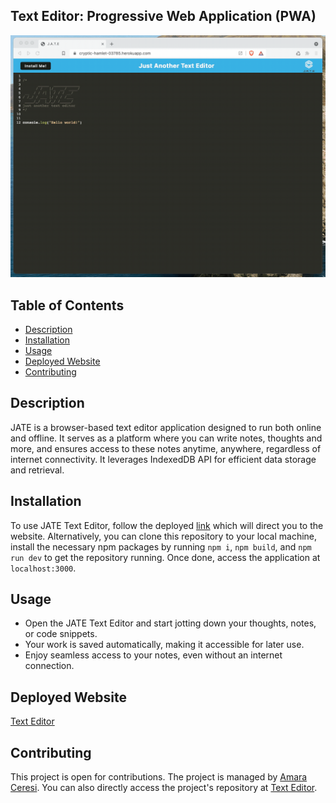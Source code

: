 ## Text Editor: Progressive Web Application (PWA)

![Text Editor](./Assets/00-demo.gif)


## Table of Contents
- [Description](#description)
- [Installation](#installation)
- [Usage](#usage)
- [Deployed Website](#deployed)
- [Contributing](#contributing)
  
## Description
JATE is a browser-based text editor application designed to run both online and offline. It serves as a platform where you can write notes, thoughts and more, and ensures access to these notes anytime, anywhere, regardless of internet connectivity. It leverages IndexedDB API for efficient data storage and retrieval.

## Installation
To use JATE Text Editor, follow the deployed [link](https://pwajatetext-0cff585cc4bf.herokuapp.com/) which will direct you to the website. Alternatively, you can clone this repository to your local machine, install the necessary npm packages by running `npm i`, `npm build`, and `npm run dev` to get the repository running. Once done, access the application at `localhost:3000`.

## Usage
- Open the JATE Text Editor and start jotting down your thoughts, notes, or code snippets.
- Your work is saved automatically, making it accessible for later use.
- Enjoy seamless access to your notes, even without an internet connection.
  
## Deployed Website
[Text Editor](https://pwajatetext-0cff585cc4bf.herokuapp.com/)

## Contributing
This project is open for contributions. The project is managed by [Amara Ceresi](https://github.com/amaraceresi). You can also directly access the project's repository at [Text Editor](https://github.com/amaraceresi/text-editor).
